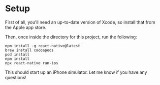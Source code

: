 # Setup

First of all, you'll need an up-to-date version of Xcode, so install that from the Apple app store.

Then, once inside the directory for this project, run the following:

    npm install -g react-native@latest
    brew install cocoapods
    pod install
    npm install
    npx react-native run-ios

This should start up an iPhone simulator. Let me know if you have any questions!
